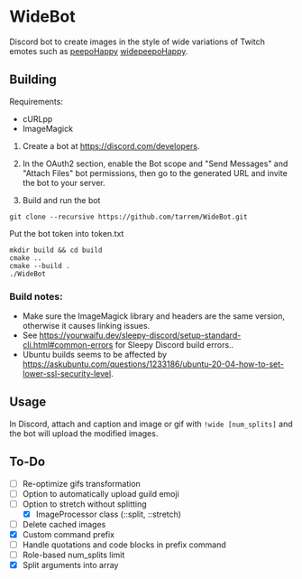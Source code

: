 # WideBot

Discord bot to create images in the style of wide variations of Twitch emotes such as [peepoHappy]() [widepeepoHappy]().

## Building

Requirements:
- cURLpp
- ImageMagick

1. Create a bot at https://discord.com/developers.

2. In the OAuth2 section, enable the Bot scope and "Send Messages" and "Attach Files" bot permissions, then go to the generated URL and invite the bot to your server.

4. Build and run the bot
```
git clone --recursive https://github.com/tarrem/WideBot.git
```
Put the bot token into token.txt
```
mkdir build && cd build
cmake ..
cmake --build .
./WideBot
```

### Build notes:
- Make sure the ImageMagick library and headers are the same version, otherwise it causes linking issues.
- See https://yourwaifu.dev/sleepy-discord/setup-standard-cli.html#common-errors for Sleepy Discord build errors..
- Ubuntu builds seems to be affected by https://askubuntu.com/questions/1233186/ubuntu-20-04-how-to-set-lower-ssl-security-level.

## Usage

In Discord, attach and caption and image or gif with `!wide [num_splits]` and the bot will upload the modified images.

## To-Do
- [ ] Re-optimize gifs transformation
- [ ] Option to automatically upload guild emoji
- [ ] Option to stretch without splitting
  - [x] ImageProcessor class (::split, ::stretch)
- [ ] Delete cached images
- [x] Custom command prefix
- [ ] Handle quotations and code blocks in prefix command
- [ ] Role-based num_splits limit
- [x] Split arguments into array
